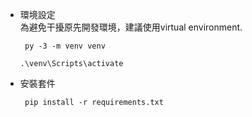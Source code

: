 - 環境設定  
  為避免干擾原先開發環境，建議使用virtual environment.  
  <code><pre>
  py -3 -m venv venv  
  .\venv\Scripts\activate </code></pre>  
  
- 安裝套件  
  <code><pre>
  pip install -r requirements.txt </code></pre>  
